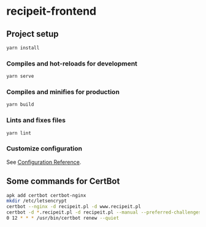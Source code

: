 # recipeit-frontend

## Project setup

```sh
yarn install
```

### Compiles and hot-reloads for development

```sh
yarn serve
```

### Compiles and minifies for production

```sh
yarn build
```

### Lints and fixes files

```sh
yarn lint
```

### Customize configuration

See [Configuration Reference](https://cli.vuejs.org/config/).

## Some commands for CertBot

```sh
apk add certbot certbot-nginx
mkdir /etc/letsencrypt
certbot --nginx -d recipeit.pl -d www.recipeit.pl
certbot -d *.recipeit.pl -d recipeit.pl --manual --preferred-challenges dns certonly
0 12 * * * /usr/bin/certbot renew --quiet
```

